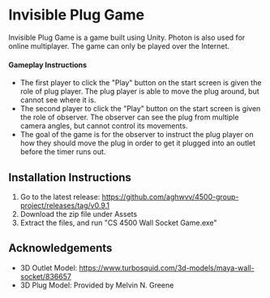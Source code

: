 # Invisible Plug Game

Invisible Plug Game is a game built using Unity. Photon is also used for online multiplayer. The game can only be played over the Internet. 

#### Gameplay Instructions

- The first player to click the "Play" button on the start screen is given the role of plug player. The plug player is able to move the plug around, but cannot see where it is.
- The second player to click the "Play" button on the start screen is given the role of observer. The observer can see the plug from multiple camera angles, but cannot control its movements.
- The goal of the game is for the observer to instruct the plug player on how they should move the plug in order to get it plugged into an outlet before the timer runs out.


## Installation Instructions

1. Go to the latest release: https://github.com/aghwvv/4500-group-project/releases/tag/v0.9.1
2. Download the zip file under Assets
3. Extract the files, and run "CS 4500 Wall Socket Game.exe"


## Acknowledgements
- 3D Outlet Model: https://www.turbosquid.com/3d-models/maya-wall-socket/836657
- 3D Plug Model: Provided by Melvin N. Greene
